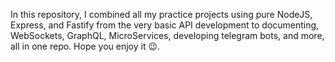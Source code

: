In this repository, I combined all my practice projects using pure NodeJS, Express, and Fastify from the very basic API development to documenting, WebSockets, GraphQL, MicroServices, developing telegram bots, and more, all in one repo. Hope you enjoy it 😉.
